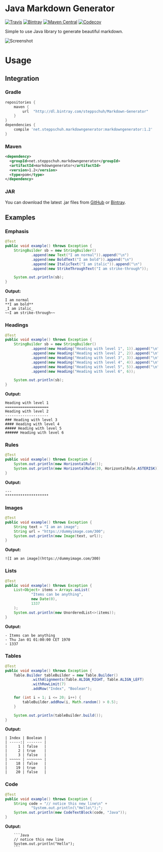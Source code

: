 # Java Markdown Generator
[![Travis](https://img.shields.io/travis/Steppschuh/Java-Markdown-Generator.svg)](https://travis-ci.org/Steppschuh/Java-Markdown-Generator/) [![Bintray](https://img.shields.io/bintray/v/steppschuh/Markdown-Generator/Markdown-Generator.svg)](https://bintray.com/steppschuh/Markdown-Generator/Markdown-Generator/_latestVersion) [![Maven Central](https://img.shields.io/maven-central/v/net.steppschuh.markdowngenerator/markdowngenerator.svg)](http://search.maven.org/#search%7Cga%7C1%7Cg%3A%22net.steppschuh.markdowngenerator%22) [![Codecov](https://img.shields.io/codecov/c/github/Steppschuh/Java-Markdown-Generator.svg)](https://codecov.io/gh/Steppschuh/Java-Markdown-Generator)

Simple to use Java library to generate beautiful markdown.

![Screenshot](https://github.com/Steppschuh/Java-Markdown-Generator/blob/dev/Media/code_table_output.png)

# Usage

## Integration

### Gradle
```groovy
repositories {
    maven {
        url  "http://dl.bintray.com/steppschuh/Markdown-Generator"
    }
}
dependencies {
    compile 'net.steppschuh.markdowngenerator:markdowngenerator:1.2'
}
```

### Maven
```xml
<dependency>
  <groupId>net.steppschuh.markdowngenerator</groupId>
  <artifactId>markdowngenerator</artifactId>
  <version>1.2</version>
  <type>pom</type>
</dependency>
```

### JAR
You can download the latest .jar files from [GitHub](https://github.com/Steppschuh/Java-Markdown-Generator/releases) or [Bintray](https://bintray.com/steppschuh/Markdown-Generator/Markdown-Generator/).

## Examples

### Emphasis
```java
@Test
public void example() throws Exception {
    StringBuilder sb = new StringBuilder()
            .append(new Text("I am normal")).append("\n")
            .append(new BoldText("I am bold")).append("\n")
            .append(new ItalicText("I am italic")).append("\n")
            .append(new StrikeThroughText("I am strike-through"));

    System.out.println(sb);
}
```
**Output:**
```
I am normal
**I am bold**
_I am italic_
~~I am strike-through~~
```

### Headings
```java
@Test
public void example() throws Exception {
    StringBuilder sb = new StringBuilder()
            .append(new Heading("Heading with level 1", 1)).append("\n")
            .append(new Heading("Heading with level 2", 2)).append("\n")
            .append(new Heading("Heading with level 3", 3)).append("\n")
            .append(new Heading("Heading with level 4", 4)).append("\n")
            .append(new Heading("Heading with level 5", 5)).append("\n")
            .append(new Heading("Heading with level 6", 6));

    System.out.println(sb);
}
```
**Output:**
```
Heading with level 1
====================
Heading with level 2
--------------------
### Heading with level 3
#### Heading with level 4
##### Heading with level 5
###### Heading with level 6
```

### Rules
```java
@Test
public void example() throws Exception {
    System.out.println(new HorizontalRule());
    System.out.println(new HorizontalRule(20, HorizontalRule.ASTERISK));
}
```
**Output:**
```
---
********************
```

### Images
```java
@Test
public void example() throws Exception {
    String text = "I am an image";
    String url = "https://dummyimage.com/300";
    System.out.println(new Image(text, url));
}
```
**Output:**
```
![I am an image](https://dummyimage.com/300)
```

### Lists
```java
@Test
public void example() throws Exception {
    List<Object> items = Arrays.asList(
            "Items can be anything",
            new Date(0),
            1337
    );
    System.out.println(new UnorderedList<>(items));
}
```
**Output:**
```
- Items can be anything
- Thu Jan 01 01:00:00 CET 1970
- 1337
```

### Tables
```java
@Test
public void example() throws Exception {
    Table.Builder tableBuilder = new Table.Builder()
            .withAlignments(Table.ALIGN_RIGHT, Table.ALIGN_LEFT)
            .withRowLimit(7)
            .addRow("Index", "Boolean");

    for (int i = 1; i <= 20; i++) {
        tableBuilder.addRow(i, Math.random() > 0.5);
    }

    System.out.println(tableBuilder.build());
}
```
**Output:**
```
| Index | Boolean |
| -----:| ------- |
|     1 | false   |
|     2 | true    |
|     3 | false   |
| ~~~~~ | ~~~~~~~ |
|    18 | false   |
|    19 | true    |
|    20 | false   |
```

### Code
```java
@Test
public void example() throws Exception {
    String code = "// notice this new line\n" +
            "System.out.println(\"Hello\");";
    System.out.println(new CodeTextBlock(code, "Java"));
}
```
**Output:**
```
    ```Java
    // notice this new line
    System.out.println("Hello");
    ```
```

